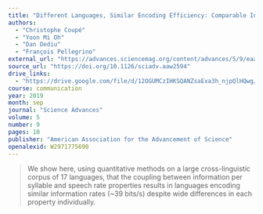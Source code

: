 ```yaml
---
title: "Different Languages, Similar Encoding Efficiency: Comparable Information Rates Across the Human Communicative Niche"
authors:
  - "Christophe Coupé"
  - "Yoon Mi Oh"
  - "Dan Dediu"
  - "François Pellegrino"
external_url: "https://advances.sciencemag.org/content/advances/5/9/eaaw2594.full.pdf"
source_url: "https://doi.org/10.1126/sciadv.aaw2594"
drive_links:
  - "https://drive.google.com/file/d/12OGUMCzIHKSQANZsaExa3h_njpQlHQwg/view?usp=drivesdk"
course: communication
year: 2019
month: sep
journal: "Science Advances"
volume: 5
number: 9
pages: 10
publisher: "American Association for the Advancement of Science"
openalexid: W2971775690
---
```


> We show here, using quantitative methods on a large cross-linguistic corpus of 17 languages, that the coupling between information per syllable and speech rate properties results in languages encoding similar information rates (~39 bits/s) despite wide differences in each property individually.
